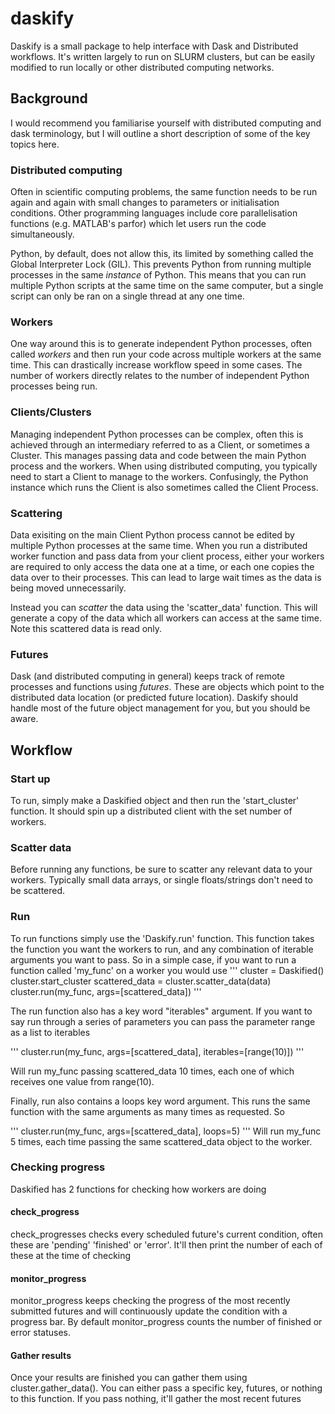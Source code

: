 # daskify

Daskify is a small package to help interface with Dask and Distributed
workflows. It's written largely to run on SLURM clusters, but can be
easily modified to run locally or other distributed computing
networks.

## Background
I would recommend you familiarise yourself with distributed computing
and dask terminology, but I will outline a short description of some
of the key topics here.

### Distributed computing
Often in scientific computing problems, the same function needs to be
run again and again with small changes to parameters or initialisation
conditions. Other programming languages include core
parallelisation functions (e.g. MATLAB's parfor) which let users run
the code simultaneously.

Python, by default, does not allow this, its limited by something
called the Global Interpreter Lock (GIL). This prevents Python from running
multiple processes in the same _instance_ of Python. This means that
you can run multiple Python scripts at the same time on the same
computer, but a single script can only be ran on a single thread at
any one time.

### Workers
One way around this is to generate independent Python processes,
often called _workers_ and then run your code across multiple workers at
the same time. This can drastically increase workflow speed in some
cases. The number of workers directly relates to the number of
independent Python processes being run.

### Clients/Clusters
Managing independent Python processes can be complex, often this is
achieved through an intermediary referred to as a Client, or sometimes
a Cluster. This manages passing data and code between the main Python
process and the workers. When using distributed computing, you
typically need to start a Client to manage to the
workers. Confusingly, the Python instance which runs the Client is
also sometimes called the Client Process.

### Scattering
Data exisiting on the main Client Python process cannot be edited by
multiple Python processes at the same time. When you run a distributed
worker function and pass data from your client process, either your
workers are required to only access the data one at a time, or each
one copies the data over to their processes. This can lead to large
wait times as the data is being moved unnecessarily.

Instead you can _scatter_ the data using the 'scatter_data'
function. This will generate a copy of the data which all workers can
access at the same time. Note this scattered data is read only.

### Futures
Dask (and distributed computing in general) keeps track of remote
processes and functions using _futures_. These are objects which point
to the distributed data location (or predicted future
location). Daskify should handle most of the future object management
for you, but you should be aware.


## Workflow

### Start up
To run, simply make a Daskified object and then run the 'start_cluster'
function. It should spin up a distributed client with the set number
of workers. 

### Scatter data
Before running any functions, be sure to scatter any relevant data to
your workers. Typically small data arrays, or single floats/strings
don't need to be scattered.

### Run
To run functions simply use the 'Daskify.run' function. This function
takes the function you want the workers to run, and any combination of
iterable arguments you want to pass. So in a simple case, if you want
to run a function called 'my_func' on a worker you would use
'''
cluster = Daskified()
cluster.start_cluster
scattered_data = cluster.scatter_data(data)
cluster.run(my_func, args=[scattered_data])
'''

The run function also has a key word "iterables" argument. If you want
to say run through a series of parameters you can pass the parameter
range as a list to iterables

'''
cluster.run(my_func, args=[scattered_data], iterables=[range(10)])
'''

Will run my_func passing scattered_data 10 times, each one of which
receives one value from range(10). 

Finally, run also contains a loops key word argument. This runs the
same function with the same arguments as many times as requested. So

'''
cluster.run(my_func, args=[scattered_data], loops=5)
'''
Will run my_func 5 times, each time passing the same scattered_data
object to the worker.

### Checking progress
Daskified has 2 functions for checking how workers are doing

#### check_progress
check_progresses checks every scheduled future's current condition,
often these are 'pending' 'finished' or 'error'. It'll then print the
number of each of these at the time of checking

#### monitor_progress
monitor_progress keeps checking the progress of the most recently
submitted futures and will continuously update the condition with a
progress bar. By default monitor_progress counts the number of
finished or error statuses.

#### Gather results
Once your results are finished you can gather them using
cluster.gather_data(). You can either pass a specific key, futures, or
nothing to this function. If you pass nothing, it'll gather the most
recent futures


